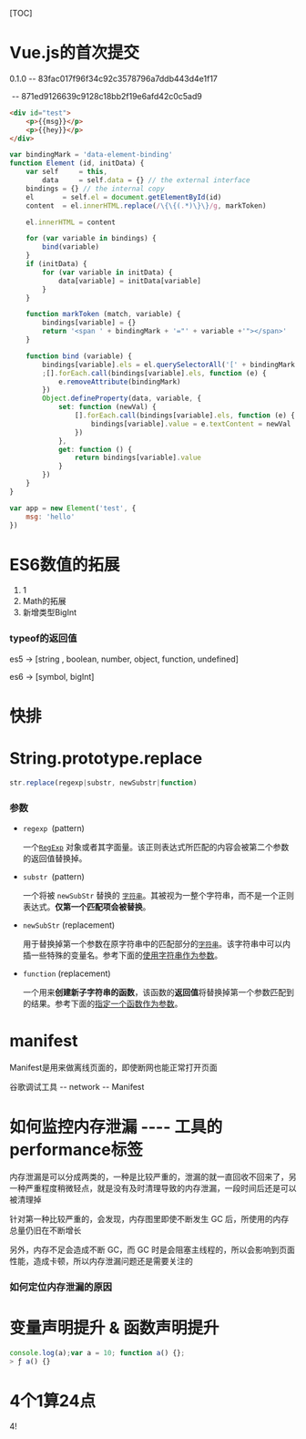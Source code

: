[TOC]



# Vue.js的首次提交

0.1.0 -- 83fac017f96f34c92c3578796a7ddb443d4e1f17

​		  -- 871ed9126639c9128c18bb2f19e6afd42c0c5ad9

```html
<div id="test">
    <p>{{msg}}</p>
    <p>{{hey}}</p>
</div>
```

```js
var bindingMark = 'data-element-binding'
function Element (id, initData) {
    var self	 = this,
        data 	 = self.data = {} // the external interface
    bindings = {} // the internal copy
    el 		 = self.el = document.getElementById(id)
    content  = el.innerHTML.replace(/\{\{(.*)\}\}/g, markToken)

    el.innerHTML = content

    for (var variable in bindings) {
        bind(variable)
    }
    if (initData) {
        for (var variable in initData) {
            data[variable] = initData[variable]
        }
    }

    function markToken (match, variable) {
        bindings[variable] = {}
        return '<span ' + bindingMark + '="' + variable +'"></span>'
    }

    function bind (variable) {
        bindings[variable].els = el.querySelectorAll('[' + bindingMark + '="' + variable + '"]')
        ;[].forEach.call(bindings[variable].els, function (e) {
            e.removeAttribute(bindingMark)
        })
        Object.defineProperty(data, variable, {
            set: function (newVal) {
                [].forEach.call(bindings[variable].els, function (e) {
                    bindings[variable].value = e.textContent = newVal
                })
            },
            get: function () {
                return bindings[variable].value
            }
        })
    }
}

var app = new Element('test', {
    msg: 'hello'
})
```





# ES6数值的拓展

1. 1
2. Math的拓展
3. 新增类型BigInt



### typeof的返回值

es5 -> [string , boolean, number, object, function, undefined]

es6 -> [symbol, bigInt]



# 快排





# String.prototype.replace

```js
str.replace(regexp|substr, newSubstr|function)
```

### 参数

- `regexp `(pattern)

  一个[`RegExp`](https://developer.mozilla.org/zh-CN/docs/Web/JavaScript/Reference/RegExp) 对象或者其字面量。该正则表达式所匹配的内容会被第二个参数的返回值替换掉。

- `substr `(pattern)

  一个将被 `newSubStr` 替换的 [`字符串`](https://developer.mozilla.org/zh-CN/docs/Web/JavaScript/Reference/String)。其被视为一整个字符串，而不是一个正则表达式。**仅第一个匹配项会被替换**。

  

- `newSubStr` (replacement)

  用于替换掉第一个参数在原字符串中的匹配部分的[`字符串`](https://developer.mozilla.org/zh-CN/docs/Web/JavaScript/Reference/String)。该字符串中可以内插一些特殊的变量名。参考下面的[使用字符串作为参数](https://developer.mozilla.org/zh-CN/docs/Web/JavaScript/Reference/Global_Objects/String/replace#使用字符串作为参数)。

- `function` (replacement)

  一个用来**创建新子字符串的函数**，该函数的**返回值**将替换掉第一个参数匹配到的结果。参考下面的[指定一个函数作为参数](https://developer.mozilla.org/zh-CN/docs/Web/JavaScript/Reference/Global_Objects/String/replace#指定一个函数作为参数)。



# manifest

Manifest是用来做离线页面的，即使断网也能正常打开页面

谷歌调试工具 -- network -- Manifest





# 如何监控内存泄漏 ---- 工具的performance标签

内存泄漏是可以分成两类的，一种是比较严重的，泄漏的就一直回收不回来了，另一种严重程度稍微轻点，就是没有及时清理导致的内存泄漏，一段时间后还是可以被清理掉

针对第一种比较严重的，会发现，内存图里即使不断发生 GC 后，所使用的内存总量仍旧在不断增长

另外，内存不足会造成不断 GC，而 GC 时是会阻塞主线程的，所以会影响到页面性能，造成卡顿，所以内存泄漏问题还是需要关注的



### 如何定位内存泄漏的原因





# 变量声明提升 & 函数声明提升

```js
console.log(a);var a = 10; function a() {};
> ƒ a() {}
```





# 4个1算24点

4!